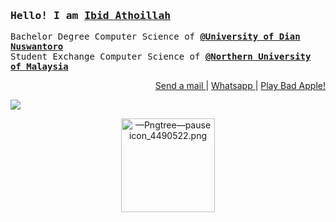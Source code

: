 
<h3 align="justify"> <samp>Hello! I am <b><a rel="nofollow noopener noreferrer" target="_blank" href="https://htmlpreview.github.io/?https://raw.githubusercontent.com/ibidathoillah/ibidathoillah/master/VisualCV%20(6_23_2021%203_24_57%20AM).html">Ibid Athoillah</a></b></samp></h3> 
<p>
<samp>
  Bachelor Degree Computer Science of <a target="_blank"  href="https://dinus.ac.id/"><b>@University of Dian Nuswantoro</b></a> <br>
  Student Exchange  Computer Science of <a target="_blank"  href="https://www.uum.edu.my/"><b>@Northern University of Malaysia</b></a> <br>
</samp>
</p>
  <p align="right">
    <a href="mailto:ibidathoillah@gmail.com"> Send a mail </a> | <a href="https://api.whatsapp.com/send?phone=62895328338770"> Whatsapp </a> | <a href="https://www.youtube.com/watch?v=FtutLA63Cp8"> Play Bad Apple! </a>
  </p>


  
  

<img src="https://gist.githubusercontent.com/ibidathoillah/020148bd12965370f1ec077fe474cef9/raw/c1960d190f8b8b02f338b17e6580d6f864dfa806/source.gif"/>
  <p align="center">
<img src="https://gist.github.com/ibidathoillah/020148bd12965370f1ec077fe474cef9/raw/17e042f148712b815216a846223ee70de576bf82/%25E2%2580%2594Pngtree%25E2%2580%2594pause%2520icon_4490522.png" alt="—Pngtree—pause icon_4490522.png" style="
    width: 150px;
">
  </p>


